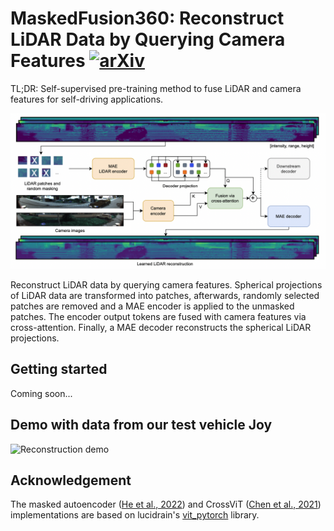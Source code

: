 # MaskedFusion360: Reconstruct LiDAR Data by Querying Camera Features [![arXiv](https://img.shields.io/badge/arXiv-2306.07087-b31b1b.svg)](https://arxiv.org/abs/2306.07087)
TL;DR: Self-supervised pre-training method to fuse LiDAR and camera features for self-driving applications. 

![Model architecture](masked-fusion-360.png)

Reconstruct LiDAR data by querying camera features. Spherical projections of LiDAR data are transformed into patches, afterwards, randomly selected patches are removed and a MAE encoder is applied to the unmasked patches. The encoder output tokens are fused with camera features via cross-attention. Finally, a MAE decoder reconstructs the spherical LiDAR projections.

## Getting started
Coming soon...

## Demo with data from our test vehicle Joy

![Reconstruction demo](masked-fusion-360-joy.gif)

## Acknowledgement
The masked autoencoder ([He et al., 2022](https://arxiv.org/abs/2111.06377)) and CrossViT ([Chen et al., 2021](https://arxiv.org/abs/2103.14899)) implementations are based on lucidrain's [vit_pytorch](https://github.com/lucidrains/vit-pytorch) library. 

